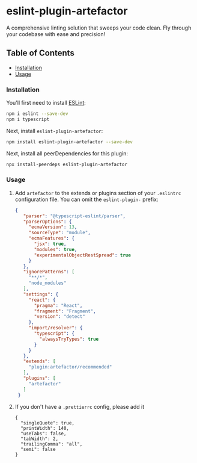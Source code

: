# eslint-plugin-artefactor

A comprehensive linting solution that sweeps your code clean. Fly through your codebase with ease and precision!

## Table of Contents

<!-- toc -->

- [Installation](#installation)
- [Usage](#usage)

<!-- tocstop -->

### Installation

You'll first need to install [ESLint](https://eslint.org/):

```sh
npm i eslint --save-dev
npm i typescript
```

Next, install `eslint-plugin-artefactor`:

```sh
npm install eslint-plugin-artefactor --save-dev
```

Next, install all peerDependencies for this plugin:

```sh
npx install-peerdeps eslint-plugin-artefactor
```

### Usage

1. Add `artefactor` to the extends or plugins section of your `.eslintrc` configuration file. You can omit the `eslint-plugin-` prefix:
   ```json
   {
      "parser": "@typescript-eslint/parser",
      "parserOptions": {
        "ecmaVersion": 13,
        "sourceType": "module",
        "ecmaFeatures": {
          "jsx": true,
          "modules": true,
          "experimentalObjectRestSpread": true
        }
      },
      "ignorePatterns": [
        "**/*",
        "node_modules"
      ],
      "settings": {
        "react": {
          "pragma": "React",
          "fragment": "Fragment",
          "version": "detect"
        },
        "import/resolver": {
          "typescript": {
            "alwaysTryTypes": true
          }
        }
      },
      "extends": [
        "plugin:artefactor/recommended"
      ],
      "plugins": [
        "artefactor"
      ]
    }
    ```

2. If you don't have a `.prettierrc` config, please add it

    ```prettier
    {
      "singleQuote": true,
      "printWidth": 140,
      "useTabs": false,
      "tabWidth": 2,
      "trailingComma": "all",
      "semi": false
    }
    ```
